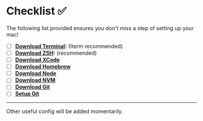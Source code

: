# Checklist ✅

The following list provided ensures you don't miss a step of setting up your mac!

- [ ] **[Download Terminal](../README.md#iterm):** (Iterm recommended)
- [ ] **[Download ZSH](../README.md#zsh):** (recommended)
- [ ] **[Download XCode](../README.md#install-xcode)**
- [ ] **[Download Homebrew](../README.md#node)**
- [ ] **[Download Node](../README.md#node)**
- [ ] **[Download NVM](../README.md#nvm)**
- [ ] **[Download Git](../README.md#setup-git)**
- [ ] **[Setup Git](../README.md#setup-git)**

---

Other useful config will be added momentarily.
